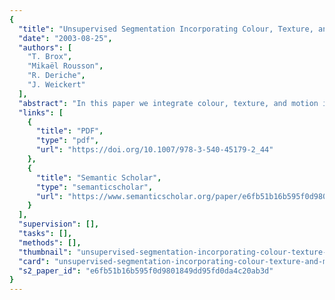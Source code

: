 ```yaml
---
{
  "title": "Unsupervised Segmentation Incorporating Colour, Texture, and Motion",
  "date": "2003-08-25",
  "authors": [
    "T. Brox",
    "Mikaël Rousson",
    "R. Deriche",
    "J. Weickert"
  ],
  "abstract": "In this paper we integrate colour, texture, and motion into a segmentation process. The segmentation consists of two steps, which both combine the given information: a pre-segmentation step based on nonlinear diffusion for improving the quality of the features, and a variational framework for vector-valued data using a level set approach and a statistical model to describe the interior and the complement of a region. For the nonlinear diffusion we apply a novel diffusivity closely related to the total variation diffusivity, but being strictly edge enhancing. A multi-scale implementation is used in order to obtain more robust results. In several experiments we demonstrate the usefulness of integrating many kinds of information. Good results are obtained for both object segmentation and tracking of multiple objects.",
  "links": [
    {
      "title": "PDF",
      "type": "pdf",
      "url": "https://doi.org/10.1007/978-3-540-45179-2_44"
    },
    {
      "title": "Semantic Scholar",
      "type": "semanticscholar",
      "url": "https://www.semanticscholar.org/paper/e6fb51b16b595f0d9801849dd95fd0da4c20ab3d"
    }
  ],
  "supervision": [],
  "tasks": [],
  "methods": [],
  "thumbnail": "unsupervised-segmentation-incorporating-colour-texture-and-motion-thumb.jpg",
  "card": "unsupervised-segmentation-incorporating-colour-texture-and-motion-card.jpg",
  "s2_paper_id": "e6fb51b16b595f0d9801849dd95fd0da4c20ab3d"
}
---
```


